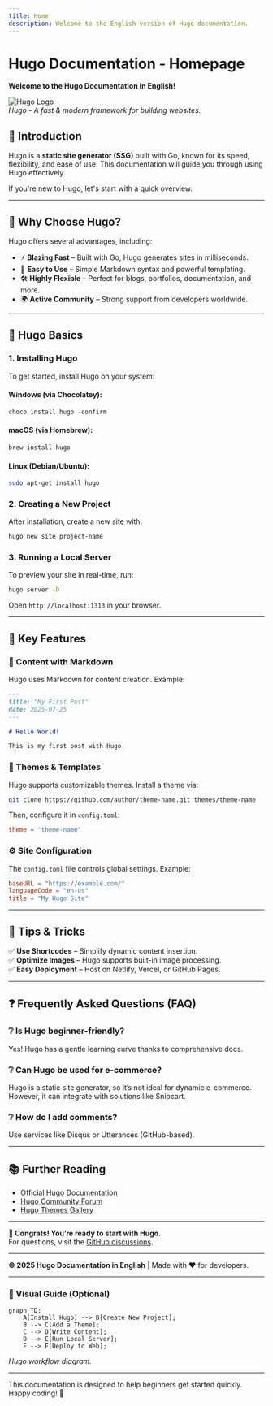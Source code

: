 ```yaml
---
title: Home
description: Welcome to the English version of Hugo documentation.
---
```


# **Hugo Documentation - Homepage**

**Welcome to the Hugo Documentation in English!**

![Hugo Logo](https://gohugo.io/images/hugo-logo-wide.svg)  
_Hugo - A fast & modern framework for building websites._

## **📌 Introduction**

Hugo is a **static site generator (SSG)** built with Go, known for its speed, flexibility, and ease of use. This documentation will guide you through using Hugo effectively.

If you're new to Hugo, let's start with a quick overview.

---

## **🚀 Why Choose Hugo?**

Hugo offers several advantages, including:

- ⚡ **Blazing Fast** – Built with Go, Hugo generates sites in milliseconds.
- 📂 **Easy to Use** – Simple Markdown syntax and powerful templating.
- 🛠 **Highly Flexible** – Perfect for blogs, portfolios, documentation, and more.
- 🌍 **Active Community** – Strong support from developers worldwide.

---

## **📖 Hugo Basics**

### **1. Installing Hugo**

To get started, install Hugo on your system:

#### **Windows (via Chocolatey):**

```powershell
choco install hugo -confirm
```

#### **macOS (via Homebrew):**

```bash
brew install hugo
```

#### **Linux (Debian/Ubuntu):**

```bash
sudo apt-get install hugo
```

### **2. Creating a New Project**

After installation, create a new site with:

```bash
hugo new site project-name
```

### **3. Running a Local Server**

To preview your site in real-time, run:

```bash
hugo server -D
```

Open `http://localhost:1313` in your browser.

---

## **🔧 Key Features**

### **📝 Content with Markdown**

Hugo uses Markdown for content creation. Example:

```markdown
---
title: "My First Post"
date: 2025-07-25
---

# Hello World!

This is my first post with Hugo.
```

### **🎨 Themes & Templates**

Hugo supports customizable themes. Install a theme via:

```bash
git clone https://github.com/author/theme-name.git themes/theme-name
```

Then, configure it in `config.toml`:

```toml
theme = "theme-name"
```

### **⚙️ Site Configuration**

The `config.toml` file controls global settings. Example:

```toml
baseURL = "https://example.com/"
languageCode = "en-us"
title = "My Hugo Site"
```

---

## **📌 Tips & Tricks**

✅ **Use Shortcodes** – Simplify dynamic content insertion.  
✅ **Optimize Images** – Hugo supports built-in image processing.  
✅ **Easy Deployment** – Host on Netlify, Vercel, or GitHub Pages.

---

## **❓ Frequently Asked Questions (FAQ)**

### **❔ Is Hugo beginner-friendly?**

Yes! Hugo has a gentle learning curve thanks to comprehensive docs.

### **❔ Can Hugo be used for e-commerce?**

Hugo is a static site generator, so it’s not ideal for dynamic e-commerce. However, it can integrate with solutions like Snipcart.

### **❔ How do I add comments?**

Use services like Disqus or Utterances (GitHub-based).

---

## **📚 Further Reading**

- [Official Hugo Documentation](https://gohugo.io/documentation/)
- [Hugo Community Forum](https://discourse.gohugo.io/)
- [Hugo Themes Gallery](https://themes.gohugo.io/)

---

**🎉 Congrats! You’re ready to start with Hugo.**  
For questions, visit the [GitHub discussions](https://github.com/gohugoio/hugo/discussions).

---

**© 2025 Hugo Documentation in English** | Made with ❤️ for developers.

---

### **🎨 Visual Guide (Optional)**

```mermaid
graph TD;
    A[Install Hugo] --> B[Create New Project];
    B --> C[Add a Theme];
    C --> D[Write Content];
    D --> E[Run Local Server];
    E --> F[Deploy to Web];
```

_Hugo workflow diagram._

---

This documentation is designed to help beginners get started quickly. Happy coding! 🚀
